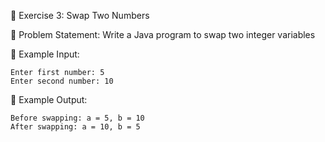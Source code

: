 📌 Exercise 3: Swap Two Numbers 

🔹 Problem Statement:
Write a Java program to swap two integer variables

🔹 Example Input:
```text
Enter first number: 5
Enter second number: 10
```

🔹 Example Output:
```text
Before swapping: a = 5, b = 10
After swapping: a = 10, b = 5
```
